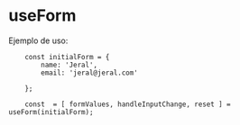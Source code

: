 # useForm

Ejemplo de uso:

```
    const initialForm = {
        name: 'Jeral',
        email: 'jeral@jeral.com'

    };

    const  = [ formValues, handleInputChange, reset ] = useForm(initialForm);

```
